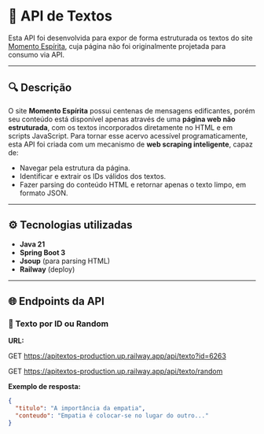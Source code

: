 # 📖 API de Textos 

Esta API foi desenvolvida para expor de forma estruturada os textos do site [Momento Espírita](https://www.momento.com.br/pt/textos.php), cuja página não foi originalmente projetada para consumo via API.

---

## 🔍 Descrição

O site **Momento Espírita** possui centenas de mensagens edificantes, porém seu conteúdo está disponível apenas através de uma **página web não estruturada**, com os textos incorporados diretamente no HTML e em scripts JavaScript. Para tornar esse acervo acessível programaticamente, esta API foi criada com um mecanismo de **web scraping inteligente**, capaz de:

- Navegar pela estrutura da página.
- Identificar e extrair os IDs válidos dos textos.
- Fazer parsing do conteúdo HTML e retornar apenas o texto limpo, em formato JSON.

---

## ⚙️ Tecnologias utilizadas

- **Java 21**
- **Spring Boot 3**
- **Jsoup** (para parsing HTML)
- **Railway** (deploy)

---

## 🌐 Endpoints da API

### 🔗 Texto por ID ou Random

**URL:**        

   GET https://apitextos-production.up.railway.app/api/texto?id=6263

   GET https://apitextos-production.up.railway.app/api/texto/random



**Exemplo de resposta:**
```json
{
  "titulo": "A importância da empatia",
  "conteudo": "Empatia é colocar-se no lugar do outro..."
}

